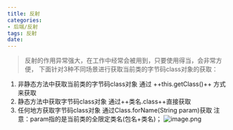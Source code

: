 ```yaml
---
title: 反射
categories:
- 后端/反射
tags: 反射
date:
---    
```


> 反射的作用异常强大，在工作中经常会被用到，只要使用得当，会非常方便，
下面针对3种不同场景进行获取当前类的字节码class对象的获取：

1. 非静态方法中获取当前类的字节码class对象
   通过  ++this.getClass()++  方式来获取
2. 静态方法中获取字节码class对象
   通过++类名.class++直接获取
3. 任何地方获取字节码class对象
   通过Class.forName(String param)获取
   注意：param指的是当前类的全限定类名(包名+类名)；
![image.png](1)
